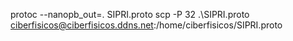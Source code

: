protoc --nanopb_out=. SIPRI.proto
scp -P 32 .\SIPRI.proto ciberfisicos@ciberfisicos.ddns.net:/home/ciberfisicos/SIPRI.proto